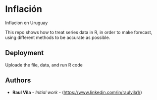 # Inflación
Inflacion en Uruguay

This repo shows how to treat series data in R, in order to make forecast, using different methods to be accurate as possible.

## Deployment

Uploade the file, data, and run R code


## Authors

* **Raul Vila** - *Initial work* - (https://www.linkedin.com/in/raulvila1/)

